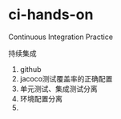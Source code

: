 # ci-hands-on
Continuous Integration Practice


持续集成

1. github
2. jacoco测试覆盖率的正确配置
2. 单元测试、集成测试分离
3. 环境配置分离
4. 
